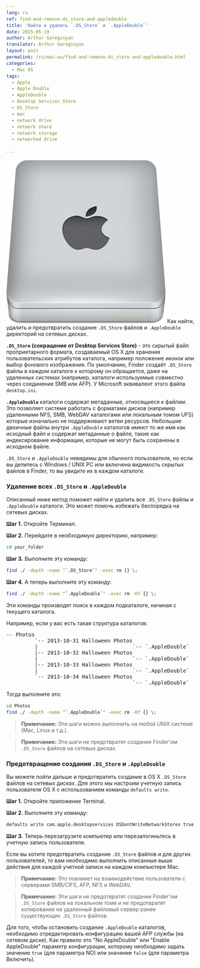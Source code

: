 ```yaml
---
lang: ru
ref: find-and-remove-ds_store-and-appledouble
title: 'Найти и удалить `.DS_Store` и `.AppleDouble`'
date: 2015-05-19
author: Arthur Gareginyan
translator: Arthur Gareginyan
layout: post
permalink: /ru/mac-os/find-and-remove-ds_store-and-appledouble.html
categories:
  - Mac OS
tags:
  - Apple
  - Apple Double
  - AppleDouble
  - Desktop Services Store
  - DS_Store
  - mac
  - network drive
  - network share
  - network storage
  - networked drive

---
```


![thumb](/images/thumbnail/Apple_drive.png)
Как найти, удалить и предотвратить создание `.DS_Store` файлов и `.AppleDouble` директорий на сетевых дисках.
 

**`.DS_Store` (сокращение от Desktop Services Store)** - это скрытый файл проприетарного формата, создаваемый OS X для хранения пользовательских атрибутов каталога, например положение иконок или выбор фонового изображения. По умолчанию, Finder  создаёт `.DS_Store` файлы в каждом каталоге к которому он обращается, даже на удаленных системах (например, каталоги используемые совместно через соединение SMB или AFP). У Microsoft эквивалент этого файла `desktop.ini`.

**`.AppleDouble`** каталоги содержат метаданные, относящиеся к файлам. Это позволяет системе работать с форматами дисков (например удаленными NFS, SMB, WebDAV каталогами или локальным томом UFS) которые изначально не поддерживают ветви ресурсов. Небольшие двоичные файлы внутри `.AppleDouble` каталогов имеют то же имя как исходный файл и содержат метаданные о файле, такие как индексирование информации, которые не могут быть сохранены в исходном файле. 

`.DS_Store` и `.AppleDouble` невидимы для обычного пользователя, но если вы делитесь с Windows / UNIX PC или включена видимость скрытых файлов в Finder, то вы увидите их в каждом каталоге.


### Удаление всех `.DS_Store` и `.AppleDouble`

Описанный ниже метод поможет найти и удалить все `.DS_Store` файлы и `.AppleDouble` каталоги. Это может помочь избежать беспорядка на сетевых дисках.

**Шаг 1.** Откройте Терминал.

**Шаг 2.** Перейдите в необходимую директорию, например:

```sh
cd your_folder
```

**Шаг 3.** Выполните эту команду:

```sh
find ./ -depth -name "`.DS_Store`" -exec rm {} \;
```

**Шаг 4.** А теперь выполните эту команду:

```sh
find ./ -depth -name "`.AppleDouble`" -exec rm -Rf {} \;
```

Эти команды производят поиск в каждом подкаталоге, начиная с текущего каталога.

Например, если у вас есть такая структура каталогов:

<pre>
-- Photos
         `-- 2013-10-31 Halloween Photos
         |                              `-- `.AppleDouble`
         |-- 2013-10-32 Halloween Photos
         |                              `-- `.AppleDouble`
         |-- 2013-10-33 Halloween Photos
         |                              `-- `.AppleDouble`
         `-- 2013-10-34 Halloween Photos
                                        `-- `.AppleDouble`
</pre>

Тогда выполните это:

```sh
cd Photos
find ./ -depth -name "`.AppleDouble`" -exec rm -Rf {} \;
```

> **Примечание:** Эти шаги можно выполнить на любой UNIX системе (Mac, Linux и т.д.). 

> **Примечание:** Эти шаги не предотвратят создание Finder'ом `.DS_Store` файлов на сетевых дисках.


### Предотвращение создания `.DS_Store` и `.AppleDouble`

Вы можете пойти дальше и предотвратить создание в OS X `.DS_Store` файлов на сетевых дисках. Для этого мы настроим учетную запись пользователя OS X с использованием команды `defaults write`.

**Шаг 1.** Откройте приложение Terminal.

**Шаг 2.** Выполните эту команду:

```sh
defaults write com.apple.desktopservices DSDontWriteNetworkStores true
```

**Шаг 3.** Теперь перезагрузите компьютер или перезалогиньтесь в учетную запись пользователя.

Если вы хотите предотвратить создание `.DS_Store` файлов и для других пользователей, то вам необходимо выполнить описанные выше действия для каждой учетной записи на каждом компьютере Mac.

> **Примечание:** Это повлияет на взаимодействие пользователя с серверами SMB/CIFS, AFP, NFS и WebDAV.

> **Примечание:** Эти шаги не предотвратят создание Finder'ом `.DS_Store` файлов на локальном томе и не предотвратят копирование на удаленный файловый сервер ранее существующих `.DS_Store` файлов.

Для того, чтобы остановить создание `.AppleDouble` каталогов, необходимо отредактировать конфигурацию вашей AFP службы (на сетевом диске). Как правило это "No AppleDouble" или "Enable AppleDouble" параметр конфигурации, которому необходимо задать значение `true` (для параметра NO) или значение `false` (для параметра Включить).
